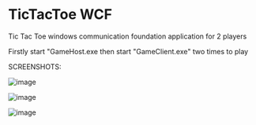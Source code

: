 # TicTacToe WCF
Tic Tac Toe windows communication foundation application for 2 players

Firstly start "GameHost.exe then start "GameClient.exe" two times to play

SCREENSHOTS:

![image](https://github.com/MaximKuzmin16/TicTacToe-WCF/assets/134335735/f6d93d76-86b1-48db-a4dd-9449c97b6ed5)

![image](https://github.com/MaximKuzmin16/TicTacToe-WCF/assets/134335735/c33391f2-18dc-4c1b-b667-6aa9d9d3e4b1)

![image](https://github.com/MaximKuzmin16/TicTacToe-WCF/assets/134335735/a68d2b4a-7456-4fff-9f74-c8b9f9d51043)
